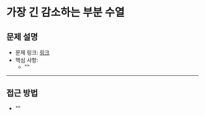 # 가장 긴 감소하는 부분 수열

## 문제 설명
- 문제 링크: [링크](https://www.acmicpc.net/problem/11722)
- 핵심 사항:
  - ""
---

## 접근 방법
- ""